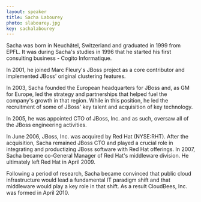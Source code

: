 ```yaml
---
layout: speaker
title: Sacha Labourey
photo: slabourey.jpg
key: sachalabourey
---
```


Sacha was born in Neuchâtel, Switzerland and graduated in 1999 from EPFL. It was during Sacha's studies in 1996 that he started his first consulting business - Cogito Informatique. 

In 2001, he joined Marc Fleury's JBoss project as a core contributor and implemented JBoss' original clustering features. 

In 2003, Sacha founded the European headquarters for JBoss and, as GM for Europe, led the strategy and partnerships that helped fuel the company's growth in that region. While in this position, he led the recruitment of some of JBoss' key talent and acquisition of key technology. 

In 2005, he was appointed CTO of JBoss, Inc. and as such, oversaw all of the JBoss engineering activities. 

In June 2006, JBoss, Inc. was acquired by Red Hat (NYSE:RHT). After the acquisition, Sacha remained JBoss CTO and played a crucial role in integrating and productizing JBoss software with Red Hat offerings. In 2007, Sacha became co-General Manager of Red Hat's middleware division. He ultimately left Red Hat in April 2009. 

Following a period of research, Sacha became convinced that public cloud infrastructure would lead a fundamental IT paradigm shift and that middleware would play a key role in that shift. As a result CloudBees, Inc. was formed in April 2010.
